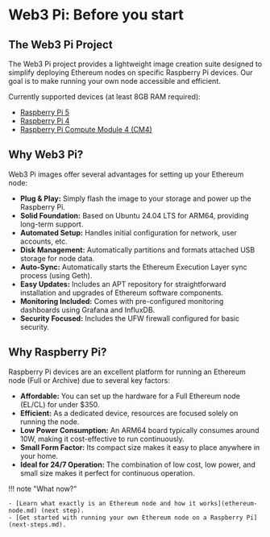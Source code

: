 # Web3 Pi: Before you start

## The Web3 Pi Project

The Web3 Pi project provides a lightweight image creation suite designed to simplify deploying Ethereum nodes on specific Raspberry Pi devices. Our goal is to make running your own node accessible and efficient.

Currently supported devices (at least 8GB RAM required):

- [Raspberry Pi 5](https://www.raspberrypi.com/products/raspberry-pi-5/)
- [Raspberry Pi 4](https://www.raspberrypi.com/products/raspberry-pi-4-model-b/)
- [Raspberry Pi Compute Module 4 (CM4)](https://www.raspberrypi.com/products/compute-module-4/)

## Why Web3 Pi?

Web3 Pi images offer several advantages for setting up your Ethereum node:

- **Plug & Play:** Simply flash the image to your storage and power up the Raspberry Pi.
- **Solid Foundation:** Based on Ubuntu 24.04 LTS for ARM64, providing long-term support.
- **Automated Setup:** Handles initial configuration for network, user accounts, etc.
- **Disk Management:** Automatically partitions and formats attached USB storage for node data.
- **Auto-Sync:** Automatically starts the Ethereum Execution Layer sync process (using Geth).
- **Easy Updates:** Includes an APT repository for straightforward installation and upgrades of Ethereum software components.
- **Monitoring Included:** Comes with pre-configured monitoring dashboards using Grafana and InfluxDB.
- **Security Focused:** Includes the UFW firewall configured for basic security.

## Why Raspberry Pi?

Raspberry Pi devices are an excellent platform for running an Ethereum node (Full or Archive) due to several key factors:

- **Affordable:** You can set up the hardware for a Full Ethereum node (EL/CL) for under $350.
- **Efficient:** As a dedicated device, resources are focused solely on running the node.
- **Low Power Consumption:** An ARM64 board typically consumes around 10W, making it cost-effective to run continuously.
- **Small Form Factor:** Its compact size makes it easy to place anywhere in your home.
- **Ideal for 24/7 Operation:** The combination of low cost, low power, and small size makes it perfect for continuous operation.

!!! note "What now?"

    - [Learn what exactly is an Ethereum node and how it works](ethereum-node.md) (next step).
    - [Get started with running your own Ethereum node on a Raspberry Pi](next-steps.md).
